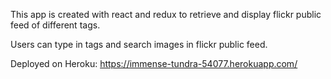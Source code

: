 This app is created with react and redux to retrieve and display flickr public feed of different tags.

Users can type in tags and search images in flickr public feed.

Deployed on Heroku: https://immense-tundra-54077.herokuapp.com/
